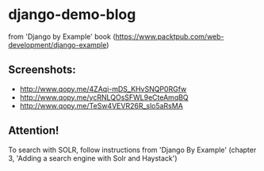 # django-demo-blog
from 'Django by Example' book (https://www.packtpub.com/web-development/django-example)

## Screenshots:
 * http://www.qopy.me/4ZAqi-mDS_KHvSNQP0RGfw
 * http://www.qopy.me/ycRNLQOsSFWL9eCteAmqBQ
 * http://www.qopy.me/TeSw4VEVR26R_slo5aRsMA


## Attention!
To search with SOLR, follow instructions from 'Django By Example' (chapter 3, 'Adding a search engine with Solr and Haystack')